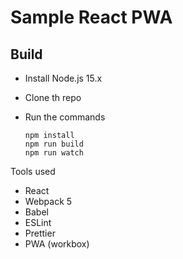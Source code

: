 # Sample React PWA

## Build

- Install Node.js 15.x
- Clone th repo
- Run the commands

  ```
  npm install
  npm run build
  npm run watch
  ```

Tools used

- React
- Webpack 5
- Babel
- ESLint
- Prettier
- PWA (workbox)

